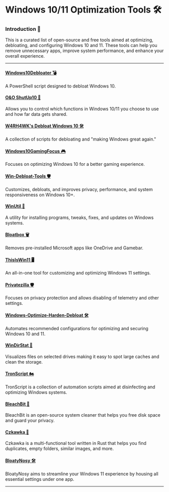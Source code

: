 # Windows 10/11 Optimization Tools 🛠️

### Introduction 📝

This is a curated list of open-source and free tools aimed at optimizing, debloating, and configuring Windows 10 and 11. These tools can help you remove unnecessary apps, improve system performance, and enhance your overall experience.

---

#### [Windows10Debloater 💣](https://github.com/Sycnex/Windows10Debloater)
A PowerShell script designed to debloat Windows 10.

#### [O&O ShutUp10 🤫](https://www.oo-software.com/en/shutup10)
Allows you to control which functions in Windows 10/11 you choose to use and how far data gets shared.

#### [W4RH4WK's Debloat Windows 10 🛠️](https://github.com/W4RH4WK/Debloat-Windows-10)
A collection of scripts for debloating and "making Windows great again."

#### [Windows10GamingFocus 🎮](https://github.com/DaddyMadu/Windows10GamingFocus)
Focuses on optimizing Windows 10 for a better gaming experience.

#### [Win-Debloat-Tools 🛡️](https://github.com/LeDragoX/Win-Debloat-Tools)
Customizes, debloats, and improves privacy, performance, and system responsiveness on Windows 10+.

#### [WinUtil 🔧](https://github.com/ChrisTitusTech/winutil)
A utility for installing programs, tweaks, fixes, and updates on Windows systems.

#### [Bloatbox 🗑️](https://github.com/builtbybel/bloatbox)
Removes pre-installed Microsoft apps like OneDrive and Gamebar.

#### [ThisIsWin11 🖥️](https://github.com/builtbybel/ThisIsWin11)
An all-in-one tool for customizing and optimizing Windows 11 settings.

#### [Privatezilla 🛡️](https://github.com/builtbybel/privatezilla)
Focuses on privacy protection and allows disabling of telemetry and other settings.

#### [Windows-Optimize-Harden-Debloat 🛠️](https://github.com/simeononsecurity/Windows-Optimize-Harden-Debloat)
Automates recommended configurations for optimizing and securing Windows 10 and 11.

#### [WinDirStat 🌳](https://windirstat.net/)
Visualizes files on selected drives making it easy to spot large caches and clean the storage.

#### [TronScript 🏍](https://www.reddit.com/r/TronScript/)
TronScript is a collection of automation scripts aimed at disinfecting and optimizing Windows systems.

#### [BleachBit 🧪](https://www.bleachbit.org/)
BleachBit is an open-source system cleaner that helps you free disk space and guard your privacy.

#### [Czkawka 🔎](https://github.com/qarmin/czkawka)
Czkawka is a multi-functional tool written in Rust that helps you find duplicates, empty folders, similar images, and more.

#### [BloatyNosy 🛠️](https://github.com/builtbybel/BloatyNosy)
BloatyNosy aims to streamline your Windows 11 experience by housing all essential settings under one app.

---
